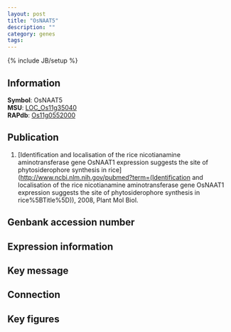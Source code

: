 ```yaml
---
layout: post
title: "OsNAAT5"
description: ""
category: genes
tags: 
---
```

{% include JB/setup %}

## Information
__Symbol__: OsNAAT5  
__MSU__: [LOC_Os11g35040](http://rice.plantbiology.msu.edu/cgi-bin/ORF_infopage.cgi?orf=LOC_Os11g35040)  
__RAPdb__: [Os11g0552000](http://rapdb.dna.affrc.go.jp/viewer/gbrowse_details/irgsp1?name=Os11g0552000)  

## Publication
1. [Identification and localisation of the rice nicotianamine aminotransferase gene OsNAAT1 expression suggests the site of phytosiderophore synthesis in rice](http://www.ncbi.nlm.nih.gov/pubmed?term=(Identification and localisation of the rice nicotianamine aminotransferase gene OsNAAT1 expression suggests the site of phytosiderophore synthesis in rice%5BTitle%5D)), 2008, Plant Mol Biol.

## Genbank accession number

## Expression information

## Key message

## Connection

## Key figures


